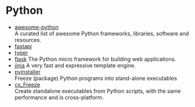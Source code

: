 # Python

- [awesome-python](https://github.com/vinta/awesome-python)
  <br/>A curated list of awesome Python frameworks, libraries, software and resources.
- [fastapi](https://fastapi.tiangolo.com/)
- [typer](https://typer.tiangolo.com/)
- [flask](https://github.com/pallets/flask) The Python micro framework for building web applications.
- [jinja](https://github.com/pallets/jinja) A very fast and expressive template engine.
- [pyinstaller](https://github.com/pyinstaller/pyinstaller)
  <br/>Freeze (package) Python programs into stand-alone executables
- [cx_Freeze](https://github.com/marcelotduarte/cx_Freeze)
  <br/>Create standalone executables from Python scripts, with the same performance and is cross-platform.